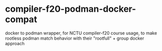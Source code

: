 # compiler-f20-podman-docker-compat

docker to podman wrapper, for NCTU compiler-f20 course usage, to make rootless podman match behavior with their "rootfull" + group docker approach
